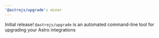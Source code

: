 ```yaml
---
'@astrojs/upgrade': minor
---
```


Initial release! `@astrojs/upgrade` is an automated command-line tool for upgrading your Astro integrations

